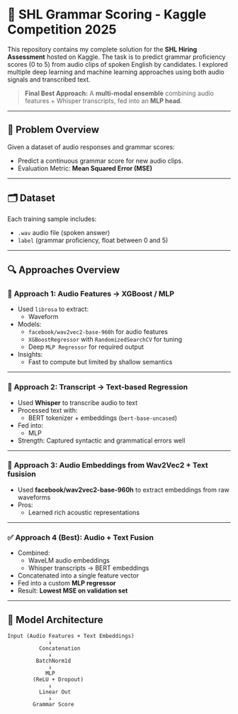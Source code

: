 # 🧠 SHL Grammar Scoring - Kaggle Competition 2025

This repository contains my complete solution for the **SHL Hiring Assessment** hosted on Kaggle. The task is to predict grammar proficiency scores (0 to 5) from audio clips of spoken English by candidates. I explored multiple deep learning and machine learning approaches using both audio signals and transcribed text.

> **Final Best Approach:** A **multi-modal ensemble** combining audio features + Whisper transcripts, fed into an **MLP head**.

---

## 📌 Problem Overview

Given a dataset of audio responses and grammar scores:
- Predict a continuous grammar score for new audio clips.
- Evaluation Metric: **Mean Squared Error (MSE)**

---

## 🗂️ Dataset

Each training sample includes:
- `.wav` audio file (spoken answer)
- `label` (grammar proficiency, float between 0 and 5)

---

## 🔍 Approaches Overview

### 🔹 **Approach 1: Audio Features → XGBoost / MLP**
- Used `librosa` to extract:
  - Waveform 
- Models:
  - `facebook/wav2vec2-base-960h` for audio features
  - `XGBoostRegressor` with `RandomizedSearchCV` for tuning
  - Deep `MLP Regressor` for required output
- Insights:
  - Fast to compute but limited by shallow semantics

---

### 🔹 **Approach 2: Transcript → Text-based Regression**
- Used **Whisper** to transcribe audio to text
- Processed text with:
  - BERT tokenizer + embeddings (`bert-base-uncased`)
- Fed into:
  - MLP
- Strength: Captured syntactic and grammatical errors well

---

### 🔹 **Approach 3: Audio Embeddings from Wav2Vec2** + Text fusision
- Used **facebook/wav2vec2-base-960h** to extract embeddings from raw waveforms
- Pros:
  - Learned rich acoustic representations

---

### ✅ **Approach 4 (Best): Audio + Text Fusion**
- Combined:
  - WaveLM audio embeddings
  - Whisper transcripts → BERT embeddings
- Concatenated into a single feature vector
- Fed into a custom **MLP regressor**
- Result: **Lowest MSE on validation set**

---

## 🧪 Model Architecture

```text
Input (Audio Features + Text Embeddings)
             ↓
          Concatenation
             ↓
         BatchNorm1d
             ↓
            MLP
        (ReLU + Dropout)
             ↓
          Linear Out
             ↓
        Grammar Score
